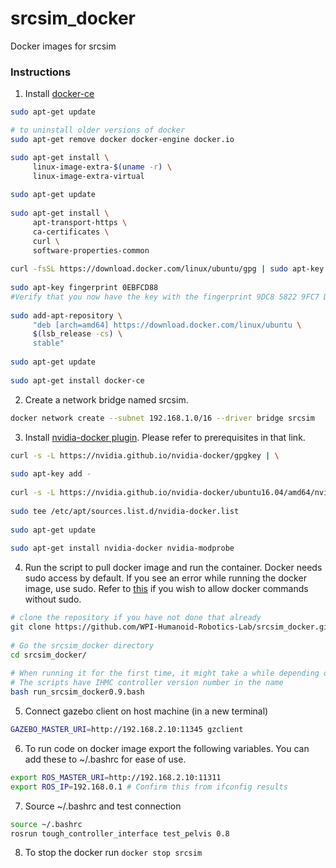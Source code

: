 # srcsim_docker
Docker images for srcsim

### Instructions
1. Install [docker-ce](https://docs.docker.com/install/linux/docker-ce/ubuntu/)
```bash
sudo apt-get update

# to uninstall older versions of docker
sudo apt-get remove docker docker-engine docker.io

sudo apt-get install \
     linux-image-extra-$(uname -r) \
     linux-image-extra-virtual
	
sudo apt-get update
	
sudo apt-get install \
     apt-transport-https \
     ca-certificates \
     curl \
     software-properties-common
 	
curl -fsSL https://download.docker.com/linux/ubuntu/gpg | sudo apt-key add -
 	
sudo apt-key fingerprint 0EBFCD88
#Verify that you now have the key with the fingerprint 9DC8 5822 9FC7 DD38 854A E2D8 8D81 803C 0EBF CD88, by searching 	  	   the last 8 characters of the fingerprint.
 	
sudo add-apt-repository \
     "deb [arch=amd64] https://download.docker.com/linux/ubuntu \
     $(lsb_release -cs) \
     stable"
	
sudo apt-get update
	
sudo apt-get install docker-ce
```
2. Create a network bridge named srcsim. 
```bash
docker network create --subnet 192.168.1.0/16 --driver bridge srcsim
```
3. Install [nvidia-docker plugin](https://github.com/NVIDIA/nvidia-docker/wiki/Installation-(version-1.0)). Please refer to prerequisites in that link.  
```bash
curl -s -L https://nvidia.github.io/nvidia-docker/gpgkey | \
  	
sudo apt-key add -
	
curl -s -L https://nvidia.github.io/nvidia-docker/ubuntu16.04/amd64/nvidia-docker.list | \
  	
sudo tee /etc/apt/sources.list.d/nvidia-docker.list
	
sudo apt-get update
	
sudo apt-get install nvidia-docker nvidia-modprobe
```

4. Run the script to pull docker image and run the container. Docker needs sudo access by default. If you see an error while running the docker image, use sudo. Refer to [this](https://askubuntu.com/questions/477551/how-can-i-use-docker-without-sudo) if you wish to allow docker commands without sudo.
```bash
# clone the repository if you have not done that already
git clone https://github.com/WPI-Humanoid-Robotics-Lab/srcsim_docker.git  -b master --single-branch
	
# Go the srcsim_docker directory
cd srcsim_docker/
	
# When running it for the first time, it might take a while depending on your internet speed
# The scripts have IHMC controller version number in the name
bash run_srcsim_docker0.9.bash
```

5. Connect gazebo client on host machine (in a new terminal)
```bash
GAZEBO_MASTER_URI=http://192.168.2.10:11345 gzclient
```
6. To run code on docker image export the following variables. You can add these to ~/.bashrc for ease of use.
```bash
export ROS_MASTER_URI=http://192.168.2.10:11311
export ROS_IP=192.168.0.1 # Confirm this from ifconfig results
```
7. Source ~/.bashrc and test connection
```bash
source ~/.bashrc
rosrun tough_controller_interface test_pelvis 0.8
```
8. To stop the docker run `docker stop srcsim`
